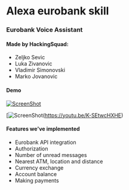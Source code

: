 # Alexa eurobank skill
### Eurobank Voice Assistant



#### Made by HackingSquad:
- Zeljko Sevic
- Luka Zivanovic
- Vladimir Simonovski
- Marko Jovanovic

#### Demo
[![ScreenShot](https://raw.github.com/GabLeRoux/WebMole/master/ressources/WebMole_Youtube_Video.png)](https://youtu.be/K-SEtwcHXHE)

[![ScreenShot](https://raw.github.com/fr1sk/alexa-eurobank-skill/master/demo/Screenshot%20from%202017-03-22%2012-04-59.png)(https://youtu.be/K-SEtwcHXHE)


#### Features we've implemented
- Eurobank API integration
- Authorization
- Number of unread messages
- Nearest ATM, location and distance
- Currency exchange
- Account balance
- Making payments
            


